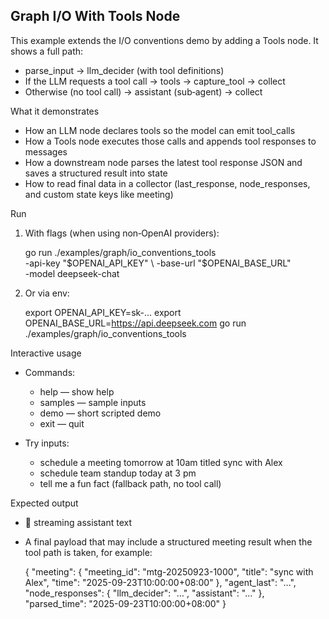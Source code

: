 ## Graph I/O With Tools Node

This example extends the I/O conventions demo by adding a Tools node. It shows a full path:

- parse_input → llm_decider (with tool definitions)
- If the LLM requests a tool call → tools → capture_tool → collect
- Otherwise (no tool call) → assistant (sub‑agent) → collect

What it demonstrates

- How an LLM node declares tools so the model can emit tool_calls
- How a Tools node executes those calls and appends tool responses to messages
- How a downstream node parses the latest tool response JSON and saves a structured result into state
- How to read final data in a collector (last_response, node_responses, and custom state keys like meeting)

Run

1) With flags (when using non‑OpenAI providers):

   go run ./examples/graph/io_conventions_tools \
     -api-key "$OPENAI_API_KEY" \
     -base-url "$OPENAI_BASE_URL" \
     -model deepseek-chat

2) Or via env:

   export OPENAI_API_KEY=sk-...
   export OPENAI_BASE_URL=https://api.deepseek.com
   go run ./examples/graph/io_conventions_tools

Interactive usage

- Commands:
  - help     — show help
  - samples  — sample inputs
  - demo     — short scripted demo
  - exit     — quit

- Try inputs:
  - schedule a meeting tomorrow at 10am titled sync with Alex
  - schedule team standup today at 3 pm
  - tell me a fun fact (fallback path, no tool call)

Expected output

- 💬 streaming assistant text
- A final payload that may include a structured meeting result when the tool path is taken, for example:

  {
    "meeting": {
      "meeting_id": "mtg-20250923-1000",
      "title": "sync with Alex",
      "time": "2025-09-23T10:00:00+08:00"
    },
    "agent_last": "…",
    "node_responses": { "llm_decider": "…", "assistant": "…" },
    "parsed_time": "2025-09-23T10:00:00+08:00"
  }

